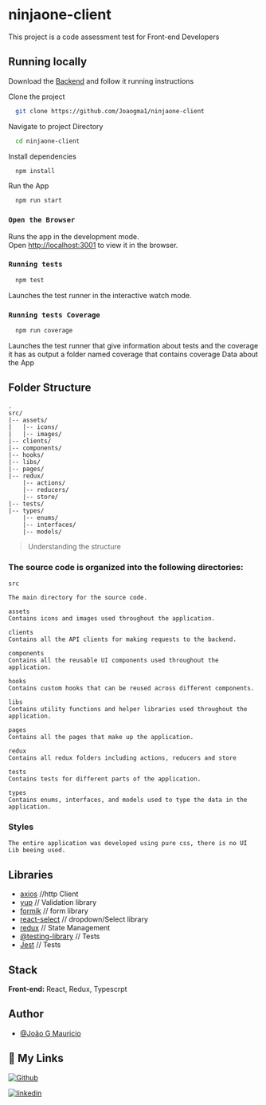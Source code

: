# ninjaone-client

This project is a code assessment test for Front-end Developers

## Running locally

Download the [Backend](https://github.com/NinjaRMM/devicesTask_serverApp) 
 and follow it running instructions

Clone the project

```bash
  git clone https://github.com/Joaogma1/ninjaone-client
```

Navigate to project Directory

```bash
  cd ninjaone-client
```

Install dependencies

```bash
  npm install
```

Run the App

```bash
  npm run start
```

### `Open the Browser`

Runs the app in the development mode.\
Open [http://localhost:3001](http://localhost:3001) to view it in the browser.

### `Running tests`

```bash
  npm test
```

Launches the test runner in the interactive watch mode.

### `Running tests Coverage`

```bash
  npm run coverage
```

Launches the test runner that give information about tests and the coverage it has as output a folder named coverage that contains coverage Data about the App

## Folder Structure

    .
    src/
    |-- assets/
    |   |-- icons/
    |   |-- images/
    |-- clients/
    |-- components/
    |-- hooks/
    |-- libs/
    |-- pages/
    |-- redux/
        |-- actions/
        |-- reducers/
        |-- store/
    |-- tests/
    |-- types/
        |-- enums/
        |-- interfaces/
        |-- models/

> Understanding the structure

### The source code is organized into the following directories:

    src

    The main directory for the source code.

    assets
    Contains icons and images used throughout the application.

    clients
    Contains all the API clients for making requests to the backend.

    components
    Contains all the reusable UI components used throughout the application.

    hooks
    Contains custom hooks that can be reused across different components.

    libs
    Contains utility functions and helper libraries used throughout the application.

    pages
    Contains all the pages that make up the application.

    redux
    Contains all redux folders including actions, reducers and store

    tests
    Contains tests for different parts of the application.

    types
    Contains enums, interfaces, and models used to type the data in the application.

### Styles

    The entire application was developed using pure css, there is no UI Lib beeing used.

## Libraries

- [axios](https://axios-http.com/docs/intro) //http Client
- [yup](https://github.com/jquense/yup) // Validation library
- [formik](https://formik.org/docs/overview) // form library
- [react-select](https://react-select.com/home) // dropdown/Select library
- [redux](https://react-redux.js.org/) // State Management
- [@testing-library](https://testing-library.com/docs/) // Tests 
- [Jest](https://jestjs.io/) // Tests

## Stack

**Front-end:** React, Redux, Typescrpt

## Author

-  [@João G Mauricio](https://www.linkedin.com/in/joaog-mauricio/)

## 🔗 My Links

[![Github](https://img.shields.io/badge/GitHub-100000?style=for-the-badge&logo=github&logoColor=white)](https://katherineoelsner.com/)

[![linkedin](https://img.shields.io/badge/linkedin-0A66C2?style=for-the-badge&logo=linkedin&logoColor=white)](https://www.linkedin.com/in/joaog-mauricio/)
